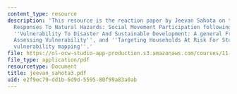 ```yaml
---
content_type: resource
description: 'This resource is the reaction paper by Jeevan Sahota on the topics ''Political
  Responses To Natural Hazards: Social Movement Participation following a Flood Disaster'',
  ''Vulnerability To Disaster And Sustainable Development: A general Framework for
  Assessing Vulnerability'', and ''Targeting Households At Risk For Storms: Community
  vulnerability mapping''.'
file: https://ol-ocw-studio-app-production.s3.amazonaws.com/courses/11-941-disaster-vulnerability-and-resilience-spring-2005/e2f9ec79dd1b6d9d559580f99a83a0ab_jeevan_sahota3.pdf
file_type: application/pdf
resourcetype: Document
title: jeevan_sahota3.pdf
uid: e2f9ec79-dd1b-6d9d-5595-80f99a83a0ab
---
```

